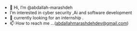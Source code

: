 - 👋 Hi, I’m @abdallah-marashdeh
-  I’m interested in cyber security ,Ai and software development  
- 💞️ currently looking for an internship .
- 📫 How to reach me ...(abdallahmarashdehdev@gmail.com)

<!---
abdallah-marashdeh/abdallah-marashdeh is a ✨ special ✨ repository because its `README.md` (this file) appears on your GitHub profile.
You can click the Preview link to take a look at your changes.
--->
